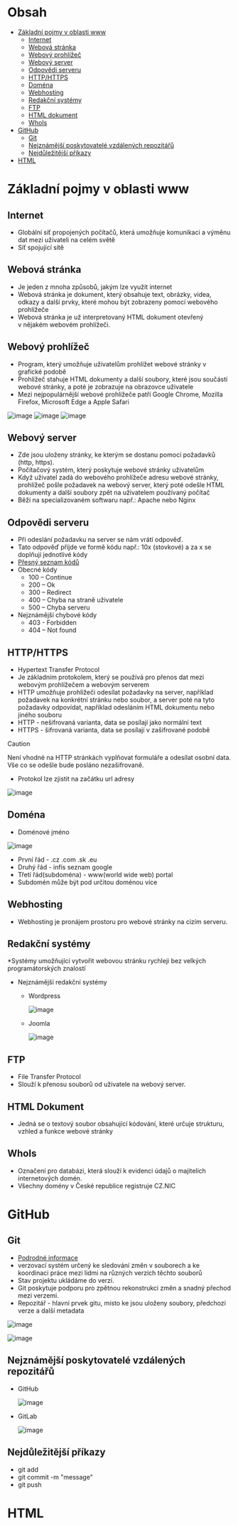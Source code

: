 # Obsah
- [Základní pojmy v oblasti www](#z%C3%A1kladn%C3%AD-pojmy-v-oblasti-www)
  - [Internet](#internet)
  - [Webová stránka](#webov%C3%A1-str%C3%A1nka)
  - [Webový prohlížeč](#webov%C3%BD-prohl%C3%AD%C5%BEe%C4%8D)
  - [Webový server](#webov%C3%BD-server)
  - [Odpovědi serveru](#odpov%C4%9Bdi-serveru)
  - [HTTP/HTTPS](#httphttps)
  - [Doména](#dom%C3%A9na)
  - [Webhosting](#webhosting)
  - [Redakční systémy](#redak%C4%8Dn%C3%AD-syst%C3%A9my)
  - [FTP](#ftp)
  - [HTML dokument](#html-dokument)
  - [WhoIs](#whois)
- [GitHub](#github)
  - [Git](#git)
  - [Nejznámější poskytovatelé vzdálených repozitářů](#nejzn%C3%A1m%C4%9Bj%C5%A1%C3%AD-poskytovatel%C3%A9-vzd%C3%A1len%C3%BDch-repozit%C3%A1%C5%99%C5%AF)
  - [Nejdůležitější příkazy](#nejd%C5%AFle%C5%BEit%C4%9Bj%C5%A1%C3%AD-p%C5%99%C3%ADkazy)
- [HTML](#html)

# Základní pojmy v oblasti www
## Internet
* Globální síť propojených počítačů, která umožňuje komunikaci a výměnu dat mezi uživateli na celém světě
* Síť spojující sítě
## Webová stránka
* Je jeden z mnoha způsobů, jakým lze využít internet
* Webová stránka je dokument, který obsahuje text, obrázky, videa, odkazy a další prvky, které mohou být zobrazeny pomocí webového prohlížeče
* Webová stránka je už interpretovaný HTML dokument otevřený v nějakém webovém prohlížeči.

## Webový prohlížeč
* Program, který umožňuje uživatelům prohlížet webové stránky v grafické podobě
* Prohlížeč stahuje HTML dokumenty a další soubory, které jsou součástí webové stránky, a poté je zobrazuje na obrazovce uživatele
* Mezi nejpopulárnější webové prohlížeče patří Google Chrome, Mozilla Firefox, Microsoft Edge a Apple Safari
  
![image](https://github.com/user-attachments/assets/ebeb173d-f972-4091-9259-e5c4b3599c1d)
![image](https://github.com/user-attachments/assets/f8c0cf88-a85f-4716-87f2-2e1338e6754b)
![image](https://github.com/user-attachments/assets/0f2a5e7c-be9a-469c-b3cc-cc5173c16491)


## Webový server
* Zde jsou uloženy stránky, ke kterým se dostanu pomocí požadavků (http, https).
* Počítačový systém, který poskytuje webové stránky uživatelům
* Když uživatel zadá do webového prohlížeče adresu webové stránky, prohlížeč pošle požadavek na webový server, který poté odešle HTML dokumenty a další soubory zpět na uživatelem používaný počítač
* Běží na specializovaném softwaru např.: Apache nebo Nginx
  
## Odpovědi serveru
* Při odeslání požadavku na server se nám vrátí odpověď.
* Tato odpověď přijde ve formě kódu např.: 10x (stovkové) a za x se doplňují jednotlivé kódy
* [Přesný seznam kódů](https://developer.mozilla.org/en-US/docs/Web/HTTP/Status)
* Obecné kódy
  * 100 – Continue
  * 200 – Ok
  * 300 – Redirect
  * 400 – Chyba na straně uživatele
  * 500 – Chyba serveru
* Nejznámější chybové kódy
  * 403 - Forbidden
  * 404 – Not found


## HTTP/HTTPS
* Hypertext Transfer Protocol
* Je základním protokolem, který se používá pro přenos dat mezi webovým prohlížečem a webovým serverem
* HTTP umožňuje prohlížeči odesílat požadavky na server, například požadavek na konkrétní stránku nebo soubor, a server poté na tyto požadavky odpovídat, například odesláním HTML dokumentu nebo jiného souboru
* HTTP - nešifrovaná varianta, data se posílají jako normální text
* HTTPS - šifrovaná varianta, data se posílají v zašifrované podobě
  
> [!CAUTION]
> Není vhodné na HTTP stránkách vyplňovat formuláře a odesílat osobní data.
> Vše co se odešle bude posláno nezašifrovaně.

* Protokol lze zjistit na začátku url adresy

 ![image](https://github.com/user-attachments/assets/e37e9b77-6bd9-4bcf-8782-429e85272284)

## Doména
* Doménové jméno
  
![image](https://github.com/user-attachments/assets/ed1cb7a2-33d6-4856-b776-96c161291241)

* První řád - .cz .com .sk .eu
* Druhý řád - infis seznam google
* Třetí řád(subdoména) - www(world wide web) portal
* Subdomén může být pod určitou doménou více

## Webhosting
* Webhosting je pronájem prostoru pro webové stránky na cizím serveru.
  
## Redakční systémy
*Systémy umožňující vytvořit webovou stránku rychleji bez velkých programátorských znalostí
* Nejznámější redakční systémy
  * Wordpress
    
    ![image](https://github.com/user-attachments/assets/14e8b9d1-2a8a-460d-b2d4-46a5d8f74b06)


  * Joomla
    
    ![image](https://github.com/user-attachments/assets/e1653ff6-bec6-4663-867e-7b91c2677670)

## FTP
* File Transfer Protocol
* Slouží k přenosu souborů od uživatele na webový server.

## HTML Dokument
* Jedná se o textový soubor obsahující kódování, které určuje strukturu, vzhled a funkce webové stránky


## WhoIs
* Označení pro databázi, která slouží k evidenci údajů o majitelích internetových domén.
* Všechny domény v České republice registruje CZ.NIC
# GitHub
## Git
* [Podrodné informace](https://www.itnetwork.cz/programovani/git/git-tutorial-historie-a-principy)
* verzovací systém určený ke sledování změn v souborech a ke koordinaci práce mezi lidmi na různých verzích těchto souborů
* Stav projektu ukládáme do verzí.
* Git poskytuje podporu pro zpětnou rekonstrukci změn a snadný přechod mezi verzemi.
* Repozitář - hlavní prvek gitu, místo ke jsou uloženy soubory, předchozí verze a další metadata

![image](https://github.com/user-attachments/assets/f68012bd-adf1-42cd-95e6-2db601ec897a)

  
![image](https://github.com/user-attachments/assets/be72c64a-fdbc-4e40-8584-4aa8a051e3ae)

## Nejznámější poskytovatelé vzdálených repozitářů
* GitHub
  
  ![image](https://github.com/user-attachments/assets/8daf71b9-3ba2-42df-bbb6-f421c26b14aa)

* GitLab

  ![image](https://github.com/user-attachments/assets/76e1c91f-c388-458f-9880-ba284ccdc768)

## Nejdůležitější příkazy
* git add
* git commit -m "message"
* git push

# HTML
